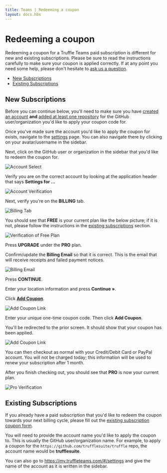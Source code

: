 ```yaml
---
title: Teams | Redeeming a coupon
layout: docs.hbs
---
```


# Redeeming a coupon

Redeeming a coupon for a Truffle Teams paid subscription is different for new and existing subscriptions. Please be sure to read the instructions carefully to make sure your coupon is applied correctly. If at any point you need some help, please don't hesitate to [ask us a question](/docs/teams/support/ask-us-a-question).

- [New Subscriptions](#new-subscriptions)
- [Existing Subscriptions](#existing-subscriptions)

## New Subscriptions

Before you can continue below, you'll need to make sure you have [created an account](/docs/teams/getting-started/creating-an-account) **and** [added at least one repository](/docs/teams/getting-started/adding-repositories) for the GitHub user/organization you'd like to apply your coupon code for.

Once you've made sure the account you'd like to apply the coupon for exists, navigate to the <a href="https://my.truffleteams.com/#/settings" target="_blank">settings</a> page. You can also navigate there by clicking on your avatar/username in the sidebar.

Next, click on the GitHub user or organization in the sidebar that you'd like to redeem the coupon for.

![Account Select](/img/docs/teams/coupon-redemption-account-selection.png)

Verify you are on the correct account by looking at the application header that says **Settings for ...**

![Account Verification](/img/docs/teams/coupon-redemption-account-verification.png)

Next, verify you're on the **BILLING** tab.

![Billing Tab](/img/docs/teams/coupon-redemption-billing-tab.png)

You should see that **FREE** is your current plan like the below picture; if it is not, please follow the instructions in the [existing subscriptions](#existing-subscriptions) section.

![Verification of Free Plan](/img/docs/teams/coupon-redemption-free-verification.png)

Press **<span class="inline-button">UPGRADE</span>** under the **PRO** plan.

Confirm/update the **Billing Email** so that it is correct. This is the email that will receive receipts and failed payment notices.

![Billing Email](/img/docs/teams/coupon-redemption-billing-email.png)

Press **<span class="inline-button">CONTINUE</span>**.

Enter your location information and press **<span class="inline-button text-light">Continue &raquo;</span>**.

Click <strong class="color-truffle"><u>Add Coupon</u></strong>.

![Add Coupon Link](/img/docs/teams/coupon-redemption-coupon-link.png)

Enter your unique one-time coupon code. Then click **<span class="inline-button text-light">Add Coupon</span>**.

You'll be redirected to the prior screen. It should show that your coupon has been applied.

![Add Coupon Link](/img/docs/teams/coupon-redemption-coupon-verification.png)

You can then checkout as normal with your Credit/Debit Card or PayPal account. You will not be charged today; this information will be used to renew your subscription after 1 month.

After you finish checking out, you should see that **PRO** is now your current plan.

![Pro Verification](/img/docs/teams/coupon-redemption-pro-verification.png)

## Existing Subscriptions

If you already have a paid subscription that you'd like to redeem the coupon towards your next billing cycle, please fill out the <a href="https://share.hsforms.com/1swjEgFE8RgKszFUT0UAblQ34pbp" target="_blank">existing subscription coupon form</a>.

You will need to provide the account name you'd like to apply the coupon to. This is usually the GitHub user/organization name. For example, to apply a coupon for the `https://github.com/trufflesuite/truffle` repo, the account name would be **trufflesuite**.

You can also go to https://my.truffleteams.com/#/settings and give the name of the account as it is written in the sidebar.
